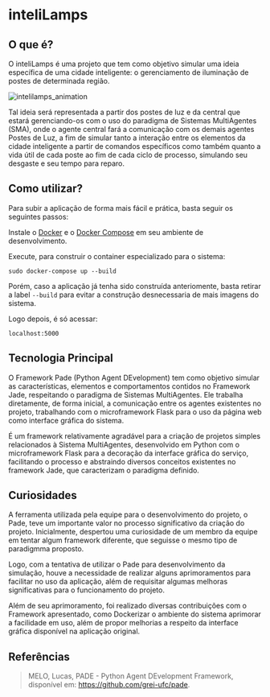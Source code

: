 # inteliLamps

## O que é?

O inteliLamps é uma projeto que tem como objetivo simular uma ideia específica de uma cidade inteligente: o gerenciamento de iluminação de postes de determinada região.

![intelilamps_animation](https://user-images.githubusercontent.com/26308278/49322856-b9bd6a80-f4fa-11e8-90d4-4890d129fbed.gif)

Tal ideia será representada a partir dos postes de luz e da central que estará gerenciando-os com o uso do paradigma de Sistemas MultiAgentes (SMA), onde o agente central fará a comunicação com os demais agentes Postes de Luz, a fim de simular tanto a interação entre os elementos da cidade inteligente a partir de comandos específicos como também quanto a vida útil de cada poste ao fim de cada ciclo de processo, simulando seu desgaste e seu tempo para reparo.

## Como utilizar?

Para subir a aplicação de forma mais fácil e prática, basta seguir os seguintes passos:

Instale o [Docker](https://docs.docker.com/install/linux/docker-ce/ubuntu/) e o [Docker Compose](https://docs.docker.com/compose/install/) em seu ambiente de desenvolvimento.

Execute, para construir o container especializado para o sistema:

```
sudo docker-compose up --build
```

Porém, caso a aplicação já tenha sido construída anteriomente, basta retirar a label ``` --build ``` para evitar a construção desnecessaria de mais imagens do sistema.

Logo depois, é só acessar:

```
localhost:5000
```

## Tecnologia Principal

O Framework Pade (Python Agent DEvelopment) tem como objetivo simular as características, elementos e comportamentos contidos no Framework Jade, respeitando o paradigma de Sistemas MultiAgentes. Ele trabalha diretamente, de forma inicial, a comunicação entre os agentes existentes no projeto, trabalhando com o microframework Flask para o uso da página web como interface gráfica do sistema.

É um framework relativamente agradável para a criação de projetos simples relacionados à Sistema MultiAgentes, desenvolvido em Python com o microframework Flask para a decoração da interface gráfica do serviço, facilitando o processo e abstraindo diversos conceitos existentes no framework Jade, que caracterizam o paradigma definido.

## Curiosidades

A ferramenta utilizada pela equipe para o desenvolvimento do projeto, o Pade, teve um importante valor no processo significativo da criação do projeto.
Inicialmente, despertou uma curiosidade de um membro da equipe em tentar algum framework diferente, que seguisse o mesmo tipo de paradigmma proposto.

Logo, com a tentativa de utilizar o Pade para desenvolvimento da simulação, houve a necessidade de realizar alguns aprimoramentos para facilitar no uso da aplicação, além de requisitar algumas melhoras significativas para o funcionamento do projeto.

Além de seu aprimoramento, foi realizado diversas contribuições com o Framework apresentado, como Dockerizar o ambiente do sistema aprimorar a facilidade em uso, além de propor melhorias a respeito da interface gráfica disponível na aplicação original.

## Referências

> MELO, Lucas, PADE - Python Agent DEvelopment Framework, disponível em: <https://github.com/grei-ufc/pade>.
